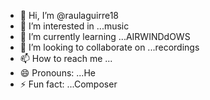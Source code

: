 - 👋 Hi, I’m @raulaguirre18
- 👀 I’m interested in ...music 
- 🌱 I’m currently learning ...AIRWINDdOWS
- 💞️ I’m looking to collaborate on ...recordings 
- 📫 How to reach me ...
- 😄 Pronouns: ...He
- ⚡ Fun fact: ...Composer

<!---
raulaguirre18/raulaguirre18 is a ✨ special ✨ repository because its `README.md` (this file) appears on your GitHub profile.
You can click the Preview link to take a look at your changes.
--->
